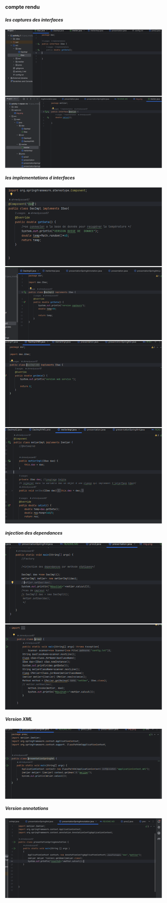 <h3>compte rendu<h3>
<h5>les captures des interfaces </h5>
<img src="captures/img.png">
<img src="captures/img_1.png">
<h5>les implementations d interfaces</h5>
<img src="captures/img_2.png">
<img src="captures/img_3.png">
<img src="captures/img_4.png">
<img src="captures/img_5.png">
<h5>injection des dependances</h5>
<img src="captures/img_6.png">
<img src="captures/img_7.png">
<h5> Version XML</h5>
<img src="captures/img_8.png">

<h5> Version annotations</h5>
<img src="captures/img_9.png">










